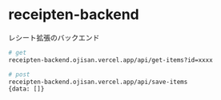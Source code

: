# receipten-backend

レシート拡張のバックエンド

```sh
# get
receipten-backend.ojisan.vercel.app/api/get-items?id=xxxx

# post
receipten-backend.ojisan.vercel.app/api/save-items
{data: []}
```

